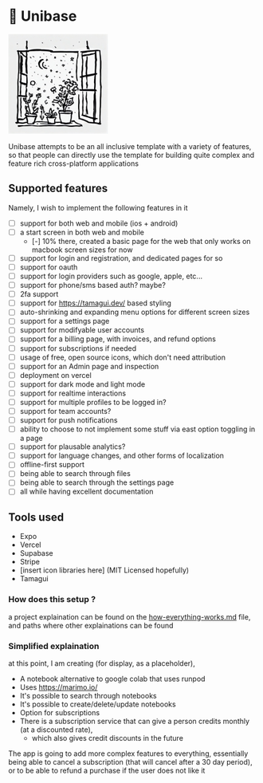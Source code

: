 # 🏡 Unibase

<img src="readme-files/flowerpots.jpg" alt="flowers in a flowerpot next to a window" width="200" height="200">

<br>

Unibase attempts to be an all inclusive template with a variety of features, so that people can directly use the template for building quite complex and feature rich cross-platform applications

## Supported features

Namely, I wish to implement the following features in it

- [ ] support for both web and mobile (ios + android)
- [ ] a start screen in both web and mobile
  - [-] 10% there, created a basic page for the web that only works on macbook screen sizes for now
- [ ] support for login and registration, and dedicated pages for so
- [ ] support for oauth
- [ ] support for login providers such as google, apple, etc...
- [ ] support for phone/sms based auth? maybe?
- [ ] 2fa support
- [ ] support for https://tamagui.dev/ based styling
- [ ] auto-shrinking and expanding menu options for different screen sizes
- [ ] support for a settings page
- [ ] support for modifyable user accounts
- [ ] support for a billing page, with invoices, and refund options
- [ ] support for subscriptions if needed
- [ ] usage of free, open source icons, which don't need attribution
- [ ] support for an Admin page and inspection
- [ ] deployment on vercel
- [ ] support for dark mode and light mode
- [ ] support for realtime interactions
- [ ] support for multiple profiles to be logged in?
- [ ] support for team accounts?
- [ ] support for push notifications
- [ ] ability to choose to not implement some stuff via east option toggling in a page
- [ ] support for plausable analytics?
- [ ] support for language changes, and other forms of localization
- [ ] offline-first support
- [ ] being able to search through files
- [ ] being able to search through the settings page
- [ ] all while having excellent documentation

## Tools used
- Expo
- Vercel
- Supabase
- Stripe
- [insert icon libraries here] (MIT Licensed hopefully)
- Tamagui

### How does this setup ?

a project explaination can be found on the [how-everything-works.md](./how-everything-works.md) file, and paths where other explainations can be found

### Simplified explaination

at this point, I am creating (for display, as a placeholder), 
- A notebook alternative to google colab that uses runpod
- Uses https://marimo.io/
- It's possible to search through notebooks
- It's possible to create/delete/update notebooks
- Option for subscriptions
- There is a subscription service that can give a person credits monthly (at a discounted rate), 
  - which also gives credit discounts in the future

The app is going to add more complex features to everything, essentially being able to cancel a subscription (that will cancel after a 30 day period), or to be able to refund a purchase if the user does not like it